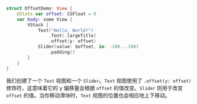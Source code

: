 


```swift
struct OffsetDemo: View {
    @State var offset: CGFloat = 0
    var body: some View {
        VStack {
            Text("Hello, World!")
                .font(.largeTitle)
                .offset(y: offset)
            Slider(value: $offset, in: -100...100)
                .padding()
        }
    }
}
```

我们创建了一个 `Text` 视图和一个 `Slider`。`Text` 视图使用了 `.offset(y: offset)` 修饰符，这意味着它的 y 偏移量会根据 `offset` 的值改变。`Slider` 则用于改变 `offset` 的值。当你移动滑块时，`Text` 视图的位置也会相应地上下移动。

